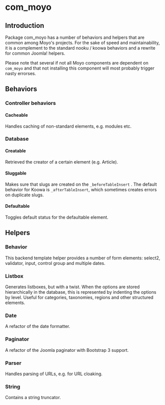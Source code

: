 # com_moyo

## Introduction

Package com_moyo has a number of behaviors and helpers that are common among Moyo's projects. For the sake of speed and
maintainability, it is a complement to the standard nooku / koowa behaviors and a rewrite for common Joomla! helpers.

Please note that several if not all Moyo components are dependent on `com_moyo` and that not installing this component
will most probably trigger nasty errorses.

## Behaviors

### Controller behaviors

#### Cacheable

Handles caching of non-standard elements, e.g. modules etc.

### Database

#### Creatable

Retrieved the creator of a certain element (e.g. Article).

#### Sluggable

Makes sure that slugs are created on the `_beforeTableInsert` . The default behavior for Koowa is `_afterTableInsert`,
which sometimes creates errors on duplicate slugs.

#### Defaultable

Toggles default status for the defaultable element.

## Helpers

### Behavior

This backend template helper provides a number of form elements: select2, validator, input, control group and multiple
dates.

### Listbox

Generates listboxes, but with a twist. When the options are stored hierarchically in the database, this is represented
by indenting the options by level. Useful for categories, taxonomies, regions and other structured elements.

### Date

A refactor of the date formatter.

### Paginator

A refactor of the Joomla paginator with Bootstrap 3 support.

### Parser

Handles parsing of URLs, e.g. for URL cloaking.

### String

Contains a string truncator.
